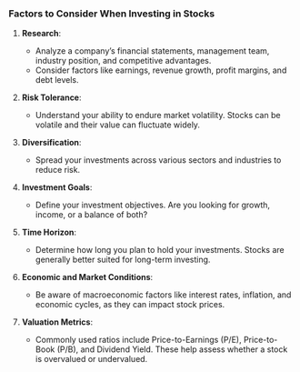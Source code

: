 ### Factors to Consider When Investing in Stocks

1. **Research**:
    
    - Analyze a company’s financial statements, management team, industry position, and competitive advantages.
    - Consider factors like earnings, revenue growth, profit margins, and debt levels.
2. **Risk Tolerance**:
    
    - Understand your ability to endure market volatility. Stocks can be volatile and their value can fluctuate widely.
3. **Diversification**:
    
    - Spread your investments across various sectors and industries to reduce risk.
4. **Investment Goals**:
    
    - Define your investment objectives. Are you looking for growth, income, or a balance of both?
5. **Time Horizon**:
    
    - Determine how long you plan to hold your investments. Stocks are generally better suited for long-term investing.
6. **Economic and Market Conditions**:
    
    - Be aware of macroeconomic factors like interest rates, inflation, and economic cycles, as they can impact stock prices.
7. **Valuation Metrics**:
    
    - Commonly used ratios include Price-to-Earnings (P/E), Price-to-Book (P/B), and Dividend Yield. These help assess whether a stock is overvalued or undervalued.